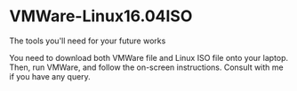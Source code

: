 # VMWare-Linux16.04ISO
The tools you'll need for your future works

You need to download both VMWare file and Linux ISO file onto your laptop. 
Then, run VMWare, and follow the on-screen instructions. Consult with me if you have any query.
